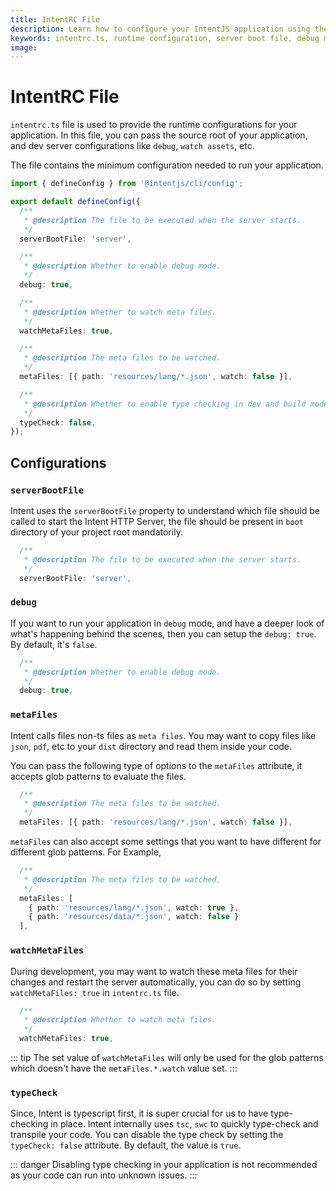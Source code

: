 ```yaml
---
title: IntentRC File
description: Learn how to configure your IntentJS application using the intentrc.ts file, including server boot settings, debug mode, meta files, and type checking options.
keywords: intentrc.ts, runtime configuration, server boot file, debug mode, meta files, type checking, development settings, watch mode
image:
---
```


# IntentRC File

`intentrc.ts` file is used to provide the runtime configurations for your application. In this file, you can pass the source root of your application, and dev server configurations like `debug`, `watch assets`, etc.

The file contains the minimum configuration needed to run your application.

```ts
import { defineConfig } from '@intentjs/cli/config';

export default defineConfig({
  /**
   * @description The file to be executed when the server starts.
   */
  serverBootFile: 'server',

  /**
   * @description Whether to enable debug mode.
   */
  debug: true,

  /**
   * @description Whether to watch meta files.
   */
  watchMetaFiles: true,

  /**
   * @description The meta files to be watched.
   */
  metaFiles: [{ path: 'resources/lang/*.json', watch: false }],

  /**
   * @description Whether to enable type checking in dev and build mode.
   */
  typeCheck: false,
});
```

## Configurations

### `serverBootFile`

Intent uses the `serverBootFile` property to understand which file should be called to start the Intent HTTP Server, the file should be present in `boot` directory of your project root mandatorily.

```ts
  /**
   * @description The file to be executed when the server starts.
   */
  serverBootFile: 'server',
```

### `debug`

If you want to run your application in `debug` mode, and have a deeper look of what's happening behind the scenes, then you can setup the `debug: true`. By default, it's `false`.

```ts
  /**
   * @description Whether to enable debug mode.
   */
  debug: true,
```

### `metaFiles`

Intent calls files non-ts files as `meta files`. You may want to copy files like `json`, `pdf`, etc to your `dist` directory and read them inside your code.

You can pass the following type of options to the `metaFiles` attribute, it accepts glob patterns to evaluate the files.

```ts
  /**
   * @description The meta files to be watched.
   */
  metaFiles: [{ path: 'resources/lang/*.json', watch: false }],
```

`metaFiles` can also accept some settings that you want to have different for different glob patterns. For Example,

```ts
  /**
   * @description The meta files to be watched.
   */
  metaFiles: [
    { path: 'resources/lang/*.json', watch: true },
    { path: 'resources/data/*.json', watch: false }
  ],
```

### `watchMetaFiles`

During development, you may want to watch these meta files for their changes and restart the server automatically, you can do so by setting `watchMetaFiles: true` in `intentrc.ts` file.


```ts
  /**
   * @description Whether to watch meta files.
   */
  watchMetaFiles: true,
```

::: tip
The set value of `watchMetaFiles` will only be used for the glob patterns which doesn't have the `metaFiles.*.watch` value set.
:::

### `typeCheck`

Since, Intent is typescript first, it is super crucial for us to have type-checking in place. Intent internally uses `tsc`, `swc` to quickly type-check and transpile your code. You can disable the type check by setting the `typeCheck: false` attribute. By default, the value is `true`.

::: danger
Disabling type checking in your application is not recommended as your code can run into unknown issues.
:::
